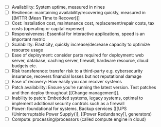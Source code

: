 - [ ] Availability: System uptime, measured in nines 
- [ ] Resilience: maintaining availability/recovering quickly, measured in [[MTTR (Mean Time to Recover)]]
- [ ] Cost: Installation cost, maintenance cost, replacement/repair costs, tax costs (operating or capital expense)
- [ ] Responsiveness: Essential for interactive applications, speed is an important metric
- [ ] Scalability: Elasticity, quickly increase/decrease capacity to optimize resource usage
- [ ] Ease of deployment: consider parts required for deployment: web server, database, caching server, firewall, hardware resource, cloud budgets etc.
- [ ] Risk transference: transfer risk to a third-party e.g. cybersecurity insurance, recovers financial losses but not reputational damage
- [ ] Ease of recovery: How easily you can recover systems
- [ ] Patch availability: Ensure you're running the latest version. Test patches and then deploy throughout [[Change management]].
- [ ] Inability to patch: Embedded systems, legacy systems, optimal to implement additional security controls such as a firewall
- [ ] Power: foundational for systems, Backup services ([[UPS (Uninterruptable Power Supply)]], [[Power Redundancy]], generators)
- [ ] Compute: processing/processors (called compute engine in cloud)